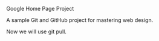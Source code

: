 Google Home Page Project

A sample Git and GitHub project for mastering web design.

Now we will use git pull.
